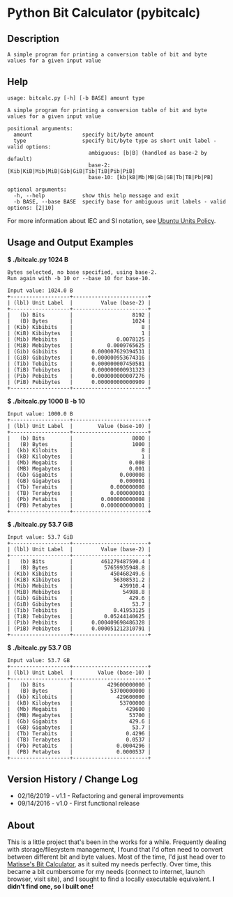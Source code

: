 # Python Bit Calculator (pybitcalc)

## Description
    A simple program for printing a conversion table of bit and byte values for a given input value

## Help
```
usage: bitcalc.py [-h] [-b BASE] amount type

A simple program for printing a conversion table of bit and byte values for a given input value

positional arguments:
  amount                specify bit/byte amount
  type                  specify bit/byte type as short unit label - valid options:
                          ambiguous: [b|B] (handled as base-2 by default)
                          base-2: [Kib|KiB|Mib|MiB|Gib|GiB|Tib|TiB|Pib|PiB]
                          base-10: [kb|kB|Mb|MB|Gb|GB|Tb|TB|Pb|PB]

optional arguments:
  -h, --help            show this help message and exit
  -b BASE, --base BASE  specify base for ambiguous unit labels - valid options: [2|10]
```

For more information about IEC and SI notation, see [Ubuntu Units Policy](https://wiki.ubuntu.com/UnitsPolicy).

## Usage and Output Examples
**$ ./bitcalc.py 1024 B**
```
Bytes selected, no base specified, using base-2.
Run again with -b 10 or --base 10 for base-10.

Input value: 1024.0 B
+-------------------+------------------------+
| (lbl) Unit Label  |         Value (base-2) |
+-------------------+------------------------+
|   (b) Bits        |                   8192 |
|   (B) Bytes       |                   1024 |
| (Kib) Kibibits    |                      8 |
| (KiB) Kibibytes   |                      1 |
| (Mib) Mebibits    |              0.0078125 |
| (MiB) Mebibytes   |           0.0009765625 |
| (Gib) Gibibits    |      0.000007629394531 |
| (GiB) Gibibytes   |      0.000000953674316 |
| (Tib) Tebibits    |      0.000000007450581 |
| (TiB) Tebibytes   |      0.000000000931323 |
| (Pib) Pebibits    |      0.000000000007276 |
| (PiB) Pebibytes   |      0.000000000000909 |
+-------------------+------------------------+
```

**$ ./bitcalc.py 1000 B -b 10**
```
Input value: 1000.0 B
+-------------------+------------------------+
| (lbl) Unit Label  |        Value (base-10) |
+-------------------+------------------------+
|   (b) Bits        |                   8000 |
|   (B) Bytes       |                   1000 |
|  (kb) Kilobits    |                      8 |
|  (kB) Kilobytes   |                      1 |
|  (Mb) Megabits    |                  0.008 |
|  (MB) Megabytes   |                  0.001 |
|  (Gb) Gigabits    |               0.000008 |
|  (GB) Gigabytes   |               0.000001 |
|  (Tb) Terabits    |            0.000000008 |
|  (TB) Terabytes   |            0.000000001 |
|  (Pb) Petabits    |         0.000000000008 |
|  (PB) Petabytes   |         0.000000000001 |
+-------------------+------------------------+
```

**$ ./bitcalc.py 53.7 GiB**
```
Input value: 53.7 GiB
+-------------------+------------------------+
| (lbl) Unit Label  |         Value (base-2) |
+-------------------+------------------------+
|   (b) Bits        |         461279487590.4 |
|   (B) Bytes       |          57659935948.8 |
| (Kib) Kibibits    |            450468249.6 |
| (KiB) Kibibytes   |             56308531.2 |
| (Mib) Mebibits    |               439910.4 |
| (MiB) Mebibytes   |                54988.8 |
| (Gib) Gibibits    |                  429.6 |
| (GiB) Gibibytes   |                   53.7 |
| (Tib) Tebibits    |             0.41953125 |
| (TiB) Tebibytes   |          0.05244140625 |
| (Pib) Pebibits    |      0.000409698486328 |
| (PiB) Pebibytes   |      0.000051212310791 |
+-------------------+------------------------+
```

**$ ./bitcalc.py 53.7 GB**
```
Input value: 53.7 GB
+-------------------+------------------------+
| (lbl) Unit Label  |        Value (base-10) |
+-------------------+------------------------+
|   (b) Bits        |           429600000000 |
|   (B) Bytes       |            53700000000 |
|  (kb) Kilobits    |              429600000 |
|  (kB) Kilobytes   |               53700000 |
|  (Mb) Megabits    |                 429600 |
|  (MB) Megabytes   |                  53700 |
|  (Gb) Gigabits    |                  429.6 |
|  (GB) Gigabytes   |                   53.7 |
|  (Tb) Terabits    |                 0.4296 |
|  (TB) Terabytes   |                 0.0537 |
|  (Pb) Petabits    |              0.0004296 |
|  (PB) Petabytes   |              0.0000537 |
+-------------------+------------------------+
```

## Version History / Change Log

* 02/16/2019 - v1.1 - Refactoring and general improvements
* 09/14/2016 - v1.0 - First functional release

## About
This is a little project that's been in the works for a while. Frequently dealing with storage/filesystem management, I found that I'd often need to convert between different bit and byte values. Most of the time, I'd just head over to [Matisse's Bit Calculator](http://www.matisse.net/bitcalc/), as it suited my needs perfectly. Over time, this became a bit cumbersome for my needs (connect to internet, launch browser, visit site), and I sought to find a locally executable equivalent. **I didn't find one, so I built one!**
